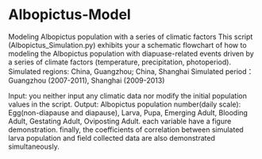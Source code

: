 # Albopictus-Model
Modeling Albopictus population with a series of climatic factors
This script (Albopictus_Simulation.py) exhibits your a schematic flowchart of how to modeling the Albopictus population with diapuase-related events driven by a series of climate factors (temperature, precipitation, photoperiod).
Simulated regions: China, Guangzhou; China, Shanghai
Simulated period：Guangzhou (2007-2011), Shanghai (2009-2013)

Input: you neither input any climatic data nor modify the initial population values in the script.
Output: Albopictus population number(daily scale): Egg(non-diapause and diapause), Larva, Pupa, Emerging Adult, Blooding Adult, Gestating Adult, Oviposting Adult. each variable have a figure demonstration. finally, the coefficients of correlation between simulated larva population and field collected data are also demonstrated simultaneously.
